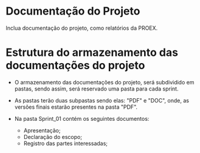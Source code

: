 # Documentação do Projeto

Inclua documentação do projeto, como relatórios da PROEX.

# Estrutura do armazenamento das documentações do projeto 

* O armazenamento das documentações do projeto, será subdividido em pastas, sendo assim, será reservado uma pasta para cada sprint.
* As pastas terão duas subpastas sendo elas: "PDF" e "DOC", onde, as versões finais estarão presentes na pasta "PDF".

* Na pasta Sprint_01 contém os seguintes documentos: 
  * Apresentação;
  * Declaração do escopo; 
  * Registro das partes interessadas;
